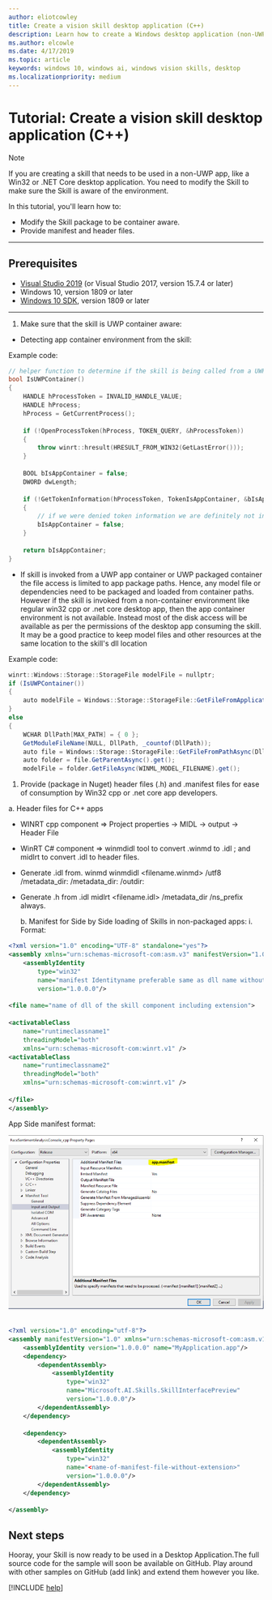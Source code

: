 ```yaml
---
author: eliotcowley
title: Create a vision skill desktop application (C++)
description: Learn how to create a Windows desktop application (non-UWP) that uses Windows Vision Skills.
ms.author: elcowle
ms.date: 4/17/2019
ms.topic: article
keywords: windows 10, windows ai, windows vision skills, desktop
ms.localizationpriority: medium
---
```


# Tutorial: Create a vision skill desktop application (C++)

> [!NOTE]
> If you are creating a skill that needs to be used in a non-UWP app, like a Win32 or .NET Core desktop application.
You need to modify the Skill to make sure the Skill is aware of the environment.

In this tutorial, you'll learn how to:

- Modify the Skill package to be container aware.
- Provide manifest and header files.

---

## Prerequisites

- [Visual Studio 2019](https://visualstudio.microsoft.com/downloads/) (or Visual Studio 2017, version 15.7.4 or later)
- Windows 10, version 1809 or later
- [Windows 10 SDK](https://developer.microsoft.com/windows/downloads/windows-10-sdk), version 1809 or later

---

1. Make sure that the skill is UWP container aware:

- Detecting app container environment from the skill:

Example code:

```cpp
// helper function to determine if the skill is being called from a UWP app container or not.
bool IsUWPContainer()
{
    HANDLE hProcessToken = INVALID_HANDLE_VALUE;
    HANDLE hProcess;
    hProcess = GetCurrentProcess();

    if (!OpenProcessToken(hProcess, TOKEN_QUERY, &hProcessToken))
    {
        throw winrt::hresult(HRESULT_FROM_WIN32(GetLastError()));
    }

    BOOL bIsAppContainer = false;
    DWORD dwLength;

    if (!GetTokenInformation(hProcessToken, TokenIsAppContainer, &bIsAppContainer, sizeof(bIsAppContainer), &dwLength))
    {
        // if we were denied token information we are definitely not in an app container.
        bIsAppContainer = false;
    }

    return bIsAppContainer;
}
```

- If skill is invoked from a UWP app container or UWP packaged container the file access is limited to app package paths. Hence, any model file or dependencies need to be packaged and loaded from container paths.
However if the skill is invoked from a non-container environment like regular win32 cpp or .net core desktop app, then the app container environment is not available. Instead most of the disk access will  be available as per the permissions of the desktop app consuming the skill. It may be a good practice to keep model files and other resources at the same location to the skill's dll location

Example code:

```csharp
winrt::Windows::Storage::StorageFile modelFile = nullptr;
if (IsUWPContainer())
{
    auto modelFile = Windows::Storage::StorageFile::GetFileFromApplicationUriAsync(Windows::Foundation::Uri(L"ms-appx:///Contoso.FaceSentimentAnalyzer/" + WINML_MODEL_FILENAME)).get();
}
else
{
    WCHAR DllPath[MAX_PATH] = { 0 };
    GetModuleFileName(NULL, DllPath, _countof(DllPath));
    auto file = Windows::Storage::StorageFile::GetFileFromPathAsync(DllPath).get();
    auto folder = file.GetParentAsync().get();
    modelFile = folder.GetFileAsync(WINML_MODEL_FILENAME).get();
```

1. Provide (package in Nuget) header files  (.h) and .manifest files for ease of consumption by Win32 cpp or .net core app developers.

a. Header files for C++ apps

- WINRT cpp component =>  Project properties -> MIDL -> output -> Header File
- WinRT C# component => winmdidl tool to convert .winmd to .idl ; and midlrt to convert .idl to header files.
- Generate .idl from. winmd
winmdidl <filename.winmd> /utf8 /metadata_dir:<path-to-sdk-unionmetadata> /metadata_dir: <path-to-additional-winmds> /outdir:<output-path>
- Generate .h from .idl
midlrt <filename.idl> /metadata_dir  <path-to-sdk-unionmetadata> /ns_prefix always.

    b. Manifest for Side by Side loading of Skills in non-packaged apps:
i. Format:

```xml
<?xml version="1.0" encoding="UTF-8" standalone="yes"?>
<assembly xmlns="urn:schemas-microsoft-com:asm.v3" manifestVersion="1.0">
    <assemblyIdentity
        type="win32"
        name="manifest Identityname preferable same as dll name without extension and same as filename of this manifest"
        version="1.0.0.0"/>

<file name="name of dll of the skill component including extension">

<activatableClass
    name="runtimeclassname1"
    threadingModel="both"
    xmlns="urn:schemas-microsoft-com:winrt.v1" />
<activatableClass
    name="runtimeclassname2"
    threadingModel="both"
    xmlns="urn:schemas-microsoft-com:winrt.v1" />

</file>
</assembly>
```

App Side manifest format:
<div style="text-align:center" markdown="1">

![Diagram of Manifest for SxS loading of WinRT Components](../images/vision-skills-manifest.png)

</div>

```xml

<?xml version="1.0" encoding="utf-8"?>
<assembly manifestVersion="1.0" xmlns="urn:schemas-microsoft-com:asm.v1">
    <assemblyIdentity version="1.0.0.0" name="MyApplication.app"/>
    <dependency>
        <dependentAssembly>
            <assemblyIdentity
                type="win32"
                name="Microsoft.AI.Skills.SkillInterfacePreview"
                version="1.0.0.0"/>
        </dependentAssembly>
    </dependency>

    <dependency>
        <dependentAssembly>
            <assemblyIdentity
                type="win32"
                name="<name-of-manifest-file-without-extension>"
                version="1.0.0.0"/>
        </dependentAssembly>
    </dependency>

</assembly>
```

## Next steps

Hooray, your Skill is now ready to be used in a Desktop Application.The full source code for the sample will soon be available on GitHub.
Play around with other samples on GitHub (add link) and extend them however you like.

[!INCLUDE [help](../includes/get-help-vision.md)]
